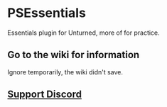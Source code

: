 # PSEssentials
Essentials plugin for Unturned, more of for practice.

## Go to the wiki for information
Ignore temporarily, the wiki didn't save.

## [Support Discord](https://discord.gg/ydjYVJ2)

